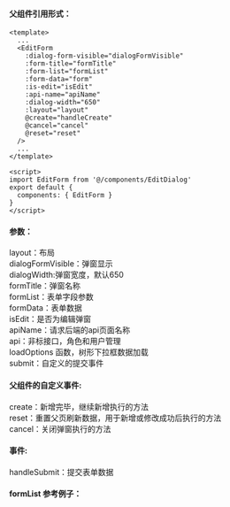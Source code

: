 #### 父组件引用形式：
```
<template>
  ...
  <EditForm
    :dialog-form-visible="dialogFormVisible"
    :form-title="formTitle"
    :form-list="formList"
    :form-data="form"
    :is-edit="isEdit"
    :api-name="apiName"
    :dialog-width="650"
    :layout="layout"
    @create="handleCreate"
    @cancel="cancel"
    @reset="reset"
  />
  ...
</template>

<script>
import EditForm from '@/components/EditDialog'
export default {
  components: { EditForm }
}
</script>
```

#### 参数：
layout：布局  
dialogFormVisible：弹窗显示  
dialogWidth:弹窗宽度，默认650  
formTitle：弹窗名称  
formList：表单字段参数  
formData：表单数据  
isEdit：是否为编辑弹窗  
apiName：请求后端的api页面名称  
api：非标接口，角色和用户管理  
loadOptions 函数，树形下拉框数据加载  
submit：自定义的提交事件  

#### 父组件的自定义事件:
create：新增完毕，继续新增执行的方法  
reset：重置父页刷新数据，用于新增或修改成功后执行的方法  
cancel：关闭弹窗执行的方法  

#### 事件:
handleSubmit：提交表单数据  

#### formList 参考例子：
